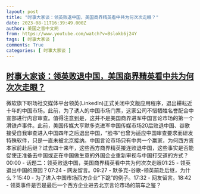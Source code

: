 ```yaml
---
layout: post
title: "时事大家谈：领英败退中国，美国商界精英看中共为何次次走眼？"
date: 2023-08-11T16:39:49.000Z
author: 美国之音中文网
from: https://www.youtube.com/watch?v=Bslokb6j24Y
tags: [ 时事大家谈 ]
comments: True
categories: [ 时事大家谈 ]
---
```

<!--1691771989000-->
[时事大家谈：领英败退中国，美国商界精英看中共为何次次走眼？](https://www.youtube.com/watch?v=Bslokb6j24Y)
------

<div>
微软旗下职场社交媒体平台领英(LinkedIn)正式关闭中文版应用程序，退出耕耘近十年的中国市场。此前，为了诱人的中国市场门票，这家公司不惜牺牲名誉配合中宣部进行内容审查。值得注意到是，这并不是美国商界进军中国言论市场的第一个滑铁卢事件。此前，美国传媒大亨默多克进军中国传媒市场20后败退中国、谷歌接受自我审查进入中国四年之后退出中国，“脸书”也曾为适应中国审查要求而研发特殊软件，只是一直未被北京接纳。中国言论市场只有中共一个赢家，为何西方资本家前赴后继？过去四十来年，这些西方商界精英接连败退中国，这些事实是否能促使正准备去中国或正在中国做生意的外国企业重新审视与中国打交道的方式？00:00 - 话题二：领英败退中国，美国商界精英看中共为何次次走眼01:25 - 领英退出中国的原因？07:24 - 网友留言。09:27 - 默多克-谷歌-领英前赴后继，为什么？15:40 - 为了进入中国市场西方企业“下跪”的例子。17:32 - 网友留言。18:42 - 领英事件是否是最后一个西方企业进去北京言论市场的前车之鉴？
</div>
